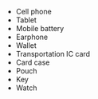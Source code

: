 - Cell phone
- Tablet
- Mobile battery
- Earphone
- Wallet
- Transportation IC card
- Card case
- Pouch
- Key
- Watch
